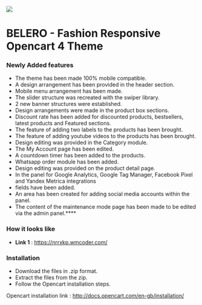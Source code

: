 [![](https://opencart.erolislen.com.tr/image/catalog/github-image-2.png)](https://opencart.erolislen.com.tr)

# BELERO - Fashion Responsive Opencart 4 Theme

### Newly Added features

-  The theme has been made 100% mobile compatible.
- A design arrangement has been provided in the header section.
- Mobile menu arrangement has been made.
- The slider structure was recreated with the swiper library.
- 2 new banner structures were established.
- Design arrangements were made in the product box sections.
- Discount rate has been added for discounted products, bestsellers, latest products and Featured sections.
- The feature of adding two labels to the products has been brought.
- The feature of adding youtube videos to the products has been brought.
- Design editing was provided in the Category module.
- The My Account page has been edited.
- A countdown timer has been added to the products.
- Whatsapp order module has been added.
- Design editing was provided on the product detail page.
- In the panel for Google Analytics, Google Tag Manager, Facebook Pixel and Yandex Metrica integrations
- fields have been added.
- An area has been created for adding social media accounts within the panel.
- The content of the maintenance mode page has been made to be edited via the admin panel.****

### How it looks like

- **Link 1** : https://nrrxkp.wmcoder.com/ 

### Installation

- Download the files in .zip format.
- Extract the files from the zip.
- Follow the Opencart installation steps.

Opencart installation link : http://docs.opencart.com/en-gb/installation/
